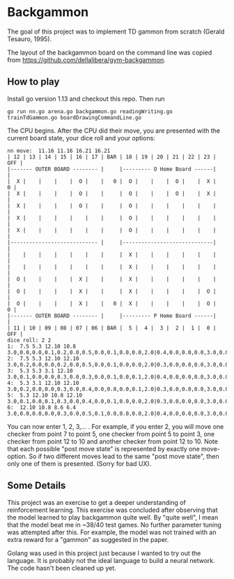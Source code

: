 # Backgammon

The goal of this project was to implement TD gammon from scratch (Gerald Tesauro, 1995). 

The layout of the backgammon board on the command line was copied from https://github.com/dellalibera/gym-backgammon.

## How to play

Install go version 1.13 and checkout this repo. Then run

<code>go run nn.go arena.go backgammon.go readingWriting.go trainTdGammon.go boardDrawingCommandLine.go</code>

The CPU begins. After the CPU did their move, you are presented with the current board state, your dice roll and your options:
```
nn move:  11.16 11.16 16.21 16.21                                                                                                                                                                              
| 12 | 13 | 14 | 15 | 16 | 17 | BAR | 18 | 19 | 20 | 21 | 22 | 23 | OFF |                                                                                                                                      
|------- OUTER BOARD -------- |     |--------- O Home Board ------|     |
|  X |    |    |    |  O |    |   0 |  O |    |    |  O |    |  X |   0 |
|  X |    |    |    |  O |    |     |  O |    |    |  O |    |  X |     |
|  X |    |    |    |  O |    |     |  O |    |    |    |    |    |     |
|  X |    |    |    |    |    |     |  O |    |    |    |    |    |     |
|  X |    |    |    |    |    |     |  O |    |    |    |    |    |     |
|---------------------------- |     |-----------------------------|     |
|    |    |    |    |    |    |     |  X |    |    |    |    |    |     |
|    |    |    |    |    |    |     |  X |    |    |    |    |    |     |
|  O |    |    |    |  X |    |     |  X |    |    |    |    |    |     |
|  O |    |    |    |  X |    |     |  X |    |    |    |    |  O |     |
|  O |    |    |    |  X |    |   0 |  X |    |    |    |    |  O |   0 |
|------- OUTER BOARD -------- |     |--------- P Home Board ------|     |
| 11 | 10 | 09 | 08 | 07 | 06 | BAR |  5 |  4 |  3 |  2 |  1 |  0 | OFF |
dice roll: 2 2
1:  7.5 5.3 12.10 10.8                   3.0,0.0,0.0,0.1,0.2,0.0,0.5,0.0,0.1,0.0,0.0,2.0|0.4,0.0,0.0,0.0,3.0,0.0,5.0,0.0,0.0,2.0,0.0,0.2,0.0:
2:  7.5 5.3 12.10 12.10                  3.0,0.2,0.0,0.0,0.2,0.0,0.5,0.0,0.1,0.0,0.0,2.0|0.3,0.0,0.0,0.0,3.0,0.0,5.0,0.0,0.0,2.0,0.0,0.2,0.0:
3:  5.3 5.3 3.1 12.10                    3.0,0.1,0.0,0.0,0.3,0.0,0.3,0.0,0.1,0.0,0.1,2.0|0.4,0.0,0.0,0.0,3.0,0.0,5.0,0.0,0.0,2.0,0.0,0.2,0.0:
4:  5.3 3.1 12.10 12.10                  3.0,0.2,0.0,0.0,0.3,0.0,0.4,0.0,0.0,0.0,0.1,2.0|0.3,0.0,0.0,0.0,3.0,0.0,5.0,0.0,0.0,2.0,0.0,0.2,0.0:
5:  5.3 12.10 10.8 12.10                 3.0,0.1,0.0,0.1,0.3,0.0,0.4,0.0,0.1,0.0,0.0,2.0|0.3,0.0,0.0,0.0,3.0,0.0,5.0,0.0,0.0,2.0,0.0,0.2,0.0:
6:  12.10 10.8 8.6 6.4                   3.0,0.0,0.0,0.0,0.3,0.0,0.5,0.1,0.0,0.0,0.0,2.0|0.4,0.0,0.0,0.0,3.0,0.0,5.0,0.0,0.0,2.0,0.0,0.2,0.0:
```

You can now enter 1, 2, 3,... . For example, if you enter 2, you will move one checker from point 7 to point 5, one checker from point 5 to point 3, one checker from point 12 to 10 and another checker from point 12 to 10. Note that each possible "post move state" is represented by exactly one move-option. So if two different moves lead to the same "post move state", then only one of them is presented. (Sorry for bad UX).

## Some Details

This project was an exercise to get a deeper understanding of reinforcement learning. This exercise was concluded after observing that the model learned to play backgammon quite well. By "quite well", I mean that the model beat me in ~38/40 test games. No further parameter tuning was attempted after this. For example, the model was not trained with an extra reward for a "gammon" as suggested in the paper.

Golang was used in this project just because I wanted to try out the language. It is probably not the ideal language to build a neural network. The code hasn't been cleaned up yet.
